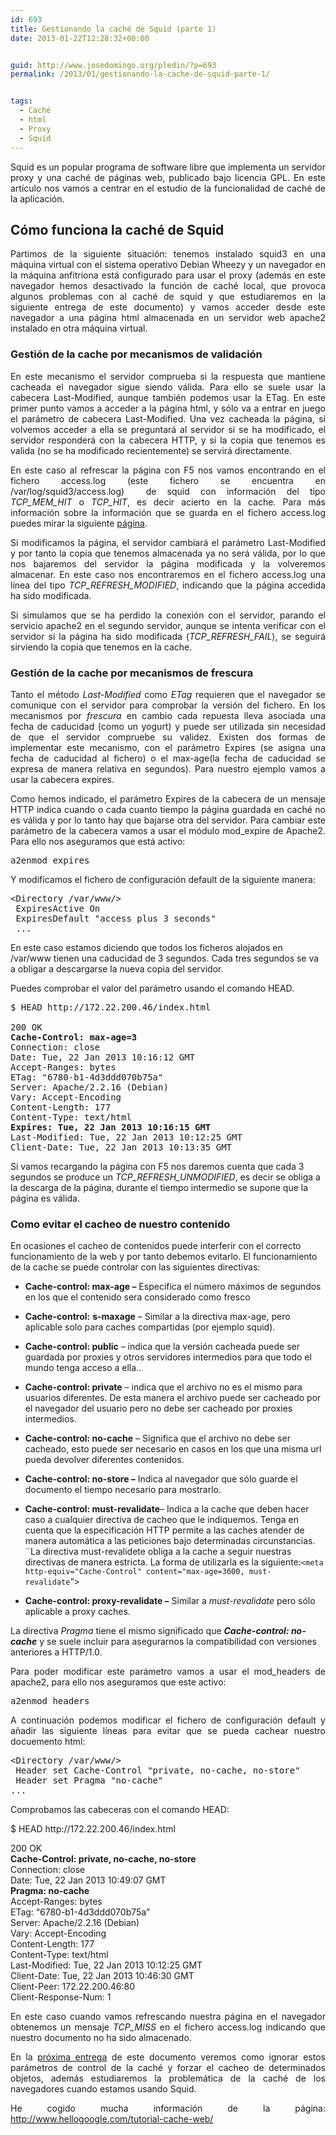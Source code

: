 ```yaml
---
id: 693
title: Gestionando la caché de Squid (parte 1)
date: 2013-01-22T12:28:32+00:00


guid: http://www.josedomingo.org/pledin/?p=693
permalink: /2013/01/gestionando-la-cache-de-squid-parte-1/


tags:
  - Caché
  - html
  - Proxy
  - Squid
---
```

<p style="text-align: justify;">
  Squid es un popular programa de software libre que implementa un servidor proxy y una caché de páginas web, publicado bajo licencia GPL. En este artículo nos vamos a centrar en el estudio de la funcionalidad de caché de la aplicación.
</p>

## Cómo funciona la caché de Squid

<p style="text-align: justify;">
  Partimos de la siguiente situación: tenemos instalado squid3 en una máquina virtual con el sistema operativo Debian Wheezy y un navegador en la máquina anfitriona está configurado para usar el proxy (además en este navegador hemos desactivado la función de caché local, que provoca algunos problemas con al caché de squid y que estudiaremos en la siguiente entrega de este documento) y vamos acceder desde este navegador a una página html almacenada en un servidor web apache2 instalado en otra máquina virtual.
</p>

<!--more-->

### Gestión de la cache por mecanismos de validación

<p style="text-align: justify;">
  En este mecanismo el servidor comprueba si la respuesta que mantiene cacheada el navegador sigue siendo válida. Para ello se suele usar la cabecera Last-Modified, aunque también podemos usar la ETag. En este primer punto vamos a acceder a la página html, y sólo va a entrar en juego el parámetro de cabecera Last-Modified. Una vez cacheada la página, si volvemos acceder a ella se preguntará al servidor si se ha modificado, el servidor responderá con la cabecera HTTP, y si la copia que tenemos es valida (no se ha modificado recientemente) se servirá directamente.
</p>

<p style="text-align: justify;">
  En este caso al refrescar la página con F5 nos vamos encontrando en el fichero access.log (este fichero se encuentra en /var/log/squid3/access.log)  de squid con información del tipo <em>TCP_MEM_HIT</em> o <em>TCP_HIT</em>, es decir acierto en la cache. Para más información sobre la información que se guarda en el fichero access.log puedes mirar la siguiente <a href="http://www.linofee.org/~jel/proxy/Squid/accesslog.shtml">página</a>.
</p>

<p style="text-align: justify;">
  Si modificamos la página, el servidor cambiará el parámetro Last-Modified y por tanto la copia que tenemos almacenada ya no será válida, por lo que nos bajaremos del servidor la página modificada y la volveremos almacenar. En este caso nos encontraremos en el fichero access.log una línea del tipo <em>TCP_REFRESH_MODIFIED</em>, indicando que la página accedida ha sido modificada.
</p>

<p style="text-align: justify;">
  Si simulamos que se ha perdido la conexión con el servidor, parando el servicio apache2 en el segundo servidor, aunque se intenta verificar con el servidor si la página ha sido modificada (<em>TCP_REFRESH_FAIL</em>), se seguirá sirviendo la copia que tenemos en la cache.
</p>

### Gestión de la cache por mecanismos de frescura

<p style="text-align: justify;">
  Tanto el método <em>Last-Modified </em>como <em>ETag </em>requieren que el navegador se comunique con el servidor para comprobar la versión del fichero. En los mecanismos por <em>frescura </em>en cambio cada repuesta lleva asociada una fecha de caducidad (como un yogurt) y puede ser utilizada sin necesidad de que el servidor compruebe su validez. Existen dos formas de implementar este mecanismo, con el parámetro Expires (se asigna una fecha de caducidad al fichero) o el max-age(la fecha de caducidad se expresa de manera relativa en segundos). Para nuestro ejemplo vamos a usar la cabecera expires.
</p>

<p style="text-align: justify;">
  Como hemos indicado, el parámetro Expires de la cabecera de un mensaje HTTP indica cuando o cada cuanto tiempo la página guardada en caché no es válida y por lo tanto hay que bajarse otra del servidor. Para cambiar este parámetro de la cabecera vamos a usar el módulo mod_expire de Apache2. Para ello nos aseguramos que está activo:
</p>

<pre class="brush: bash; gutter: true;">a2enmod expires</pre>

Y modificamos el fichero de configuración default de la siguiente manera:

<pre class="brush: bash; gutter: true; ">&lt;Directory /var/www/&gt;
 ExpiresActive On
 ExpiresDefault "access plus 3 seconds"
 ...</pre>

En este caso estamos diciendo que todos los ficheros alojados en /var/www tienen una caducidad de 3 segundos. Cada tres segundos se va a obligar a descargarse la nueva copia del servidor.

Puedes comprobar el valor del parámetro usando el comando HEAD.

<pre class="brush: bash; gutter: false; first-line: 1">$ HEAD http://172.22.200.46/index.html

200 OK
<strong>Cache-Control: max-age=3</strong>
Connection: close
Date: Tue, 22 Jan 2013 10:16:12 GMT
Accept-Ranges: bytes
ETag: "6780-b1-4d3ddd070b75a"
Server: Apache/2.2.16 (Debian)
Vary: Accept-Encoding
Content-Length: 177
Content-Type: text/html
<strong>Expires: Tue, 22 Jan 2013 10:16:15 GMT</strong>
Last-Modified: Tue, 22 Jan 2013 10:12:25 GMT
Client-Date: Tue, 22 Jan 2013 10:13:35 GMT</pre>

Si vamos recargando la página con F5 nos daremos cuenta que cada 3 segundos se produce un _TCP\_REFRESH\_UNMODIFIED_, es decir se obliga a la descarga de la página, durante el tiempo intermedio se supone que la página es válida.

### Como evitar el cacheo de nuestro contenido

En ocasiones el cacheo de contenidos puede interferir con el correcto funcionamiento de la web y por tanto debemos evitarlo. El funcionamiento de la cache se puede controlar con las siguientes directivas:

  * **Cache-control: max-age –** Especifica el número máximos de segundos en los que el contenido sera considerado como fresco
  * **Cache-control:** **s-maxage** &#8211; Similar a la directiva max-age, pero aplicable solo para caches compartidas (por ejemplo squid).
  * **Cache-control: public** – indica que la versión cacheada puede ser guardada por proxies y otros servidores intermedios para que todo el mundo tenga acceso a ella..
  * **Cache-control: private** – indica que el archivo no es el mismo para usuarios diferentes. De esta manera el archivo puede ser cacheado por el navegador del usuario pero no debe ser cacheado por proxies intermedios.
  * **Cache-control: no-cache** – Significa que el archivo no debe ser cacheado, esto puede ser necesario en casos en los que una misma url pueda devolver diferentes contenidos.
  * **Cache-control: no-store –** Indica al navegador que sólo guarde el documento el tiempo necesario para mostrarlo.
  * **Cache-control: must-revalidate**– Indica a la cache que deben hacer caso a cualquier directiva de cacheo que le indiquemos. Tenga en cuenta que la especificación HTTP permite a las caches atender de manera automática a las peticiones bajo determinadas circunstancias. ¨La directiva must-revalidete obliga a la cache a seguir nuestras directivas de manera estricta. La forma de utilizarla es la siguiente:`<meta http-equiv="Cache-Control" content="max-age=3600, must-revalidate`“>

  * **Cache-control: proxy-revalidate –** Similar a _must-revalidate_ pero sólo aplicable a proxy caches.

La directiva _Pragma_ tiene el mismo significado que _**Cache-control: no-cache**_ y se suele incluir para asegurarnos la compatibilidad con versiones anteriores a HTTP/1.0.

<p style="text-align: justify;">
  Para poder modificar este parámetro vamos a usar el mod_headers de apache2, para ello nos aseguramos que este activo:
</p>

<pre class="brush: bash; gutter: false; first-line: 1">a2enmod headers</pre>

<p style="text-align: justify;">
  A continuación podemos modificar el fichero de configuración default y añadir las siguiente líneas para evitar que se pueda cachear nuestro docuemento html:
</p>

<pre class="brush: bash; gutter: false; first-line: 1">&lt;Directory /var/www/&gt;
 Header set Cache-Control "private, no-cache, no-store"
 Header set Pragma "no-cache"
...</pre>

<p style="text-align: justify;">
  Comprobamos las cabeceras con el comando HEAD:
</p>

<p style="text-align: justify;">
  $ HEAD http://172.22.200.46/index.html
</p>

<p style="text-align: justify;">
  200 OK<br /> <strong>Cache-Control: private, no-cache, no-store</strong><br /> Connection: close<br /> Date: Tue, 22 Jan 2013 10:49:07 GMT<br /> <strong>Pragma: no-cache</strong><br /> Accept-Ranges: bytes<br /> ETag: &#8220;6780-b1-4d3ddd070b75a&#8221;<br /> Server: Apache/2.2.16 (Debian)<br /> Vary: Accept-Encoding<br /> Content-Length: 177<br /> Content-Type: text/html<br /> Last-Modified: Tue, 22 Jan 2013 10:12:25 GMT<br /> Client-Date: Tue, 22 Jan 2013 10:46:30 GMT<br /> Client-Peer: 172.22.200.46:80<br /> Client-Response-Num: 1
</p>

<p style="text-align: justify;">
  En este caso cuando vamos refrescando nuestra página en el navegador obtenemos un mensaje <em>TCP_MISS</em> en el fichero access.log indicando que nuestro documento no ha sido almacenado.
</p>

<p style="text-align: justify;">
  En la <a href="http://www.josedomingo.org/pledin/2013/02/gestionando-la-cache-de-squid-parte-2/">próxima entrega</a> de este documento veremos como ignorar estos parámetros de control de la caché y forzar el cacheo de determinados objetos, además estudiaremos la problemática de la caché de los navegadores cuando estamos usando Squid.
</p>

<p style="text-align: justify;">
  He cogido mucha información de la página: <a href="http://www.hellogoogle.com/tutorial-cache-web/">http://www.hellogoogle.com/tutorial-cache-web/</a>
</p>

<!-- AddThis Advanced Settings generic via filter on the_content -->

<!-- AddThis Share Buttons generic via filter on the_content -->